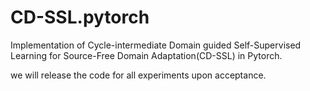 # CD-SSL.pytorch

Implementation of Cycle-intermediate Domain guided Self-Supervised Learning for Source-Free Domain Adaptation(CD-SSL) in Pytorch.

we will release the code for all experiments upon acceptance.
